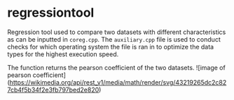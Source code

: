# regressiontool
Regression tool used to compare two datasets with different characteristics as can be inputted in `coreg.cpp`. The `auxiliary.cpp` file is used to conduct checks for which operating system the file is ran in to optimize the data types for the highest execution speed.

The function returns the pearson coefficient of the two datasets.
![image of pearson coefficient]
(https://wikimedia.org/api/rest_v1/media/math/render/svg/43219265dc2c827cb4f5b34f2e3fb797bed2e820)

